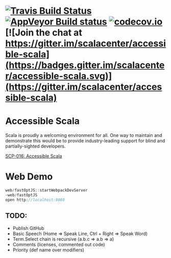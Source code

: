 [![Travis Build Status](https://travis-ci.org/scalacenter/accessible-scala.svg?branch=master)](https://travis-ci.org/scalacenter/accessible-scala)
[![AppVeyor Build status](https://ci.appveyor.com/api/projects/status/u7o2296k904lnwyc/branch/master?svg=true)](https://ci.appveyor.com/project/scalacenter/accessible-scala/branch/master)
[![codecov.io](http://codecov.io/github/scalacenter/accessible-scala/coverage.svg?branch=master)](http://codecov.io/github/scalacenter/accessible-scala?branch=master)
[![Join the chat at https://gitter.im/scalacenter/accessible-scala](https://badges.gitter.im/scalacenter/accessible-scala.svg)](https://gitter.im/scalacenter/accessible-scala)
========

# Accessible Scala

Scala is proudly a welcoming environment for all. One way to maintain and demonstrate this would be to provide industry-leading support for blind and partially-sighted developers.

[SCP-016: Accessible Scala](https://github.com/scalacenter/advisoryboard/blob/master/proposals/016-verbal-descriptions.md)

# Web Demo

```scala
web/fastOptJS::startWebpackDevServer
~web/fastOptJS
open http://localhost:8080
```

## TODO:

* Publish GitHub
* Basic Speech (Home => Speak Line, Ctrl + Right => Speak Word)
* Term.Select chain is recursive (a.b.c => a.b => a)
* Comments (licenses, commented out code)
* Priority (def name over modifiers)